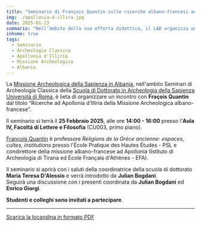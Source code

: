 ```yaml
---
title: "Seminario di François Quantin sulle ricerche albano-francesi ad Apollonia d’Illiria"
img: ./apollonia-d-illira.jpg
date: 2025-01-23
sommario: "Nell’àmbito della sua offerta didattica, il LAD organizza un laboratorio didattico sull’uso del Laser Aided Profiler (LAP) per la documentazione dei profili ceramici"
inhome: true
tags:
  - Seminario
  - Archeologia Classica
  - Apollonia d'Illiria
  - Missione Archeologica
  - Albania
---
```


La [Missione Archeologica della Sapienza in Albania](../../ricerca/missione-archeologica-sapienza-a-cuka-e-ajtoit-albania/), nell'ambito Seminari di Archeologia Classica della [Scuola di Dottorato in Archeologia della Sapienza Università di Roma](https://phd.uniroma1.it/web/ARCHEOLOGIA_nD3482_IT.aspx), è lieta di organizzare un incontro con **Fraçois Quantin** dal titolo
“Ricerche ad Apollonia d’Illiria della Missione Archeologica albano-francese”.

Il seminario si terrà il **25 Febbraio 2025**, alle ore **14:00 - 16:00** presso l'**Aula IV, Facoltà di Lettere e Filosofia** (CU003, primo piano).

[François Quantin](https://www.ephe.psl.eu/francois-quantin) è professore _Religions de la Grèce ancienne: espaces, cultes, institutions_ presso l'École Pratique des Hautes Études - PSL e condirettore della missione albano-francese ad Apollonia (Istituto di Archeologia di Tirana ed École Français d'Athènes - EFA).

Il seminario si aprirà con i saluti della coordinatrice della scuola di dottorato **Maria Teresa D'Alessio** e verrà introdotto da **Julian Bogdani**.  
Seguirà una discussione con i presenti coordinata da **Julian Bogdani** ed **Enrico Giorgi**.

**Studenti e colleghi sono invitati a partecipare**.

---


[Scarica la locandina in formato PDF](./locandina-quantin-apollonia.pdf)
